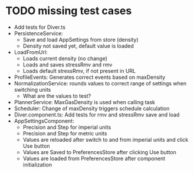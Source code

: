# TODO missing test cases

* Add tests for Diver.ts
* PersistenceService:
  * Save and load AppSettings from store (density)
  * Density not saved yet, default value is loaded
* LoadFromUrl:
  * Loads current density (no change)
  * Loads and saves stressRmv and rmv
  * Loads default stressRmv, if not present in URL
* ProfileEvents: Generates correct events based on maxDensity
* NormalizationService: rounds values to correct range of settings when switching units
  * What are the values to test?
* PlannerService: MaxGasDensity is used when calling task
* Scheduler: Change of maxDensity triggers schedule calculation
* Diver.component.ts: Add tests for rmv and stressRmv save and load
* AppSettingsComponent:
  * Precision and Step for imperial units
  * Precision and Step for metric units
  * Values are reloaded after switch to and from imperial units and click Use button
  * Values are Saved to PreferencesStore after clicking Use button
  * Values are loaded from PreferencesStore after component initialization
